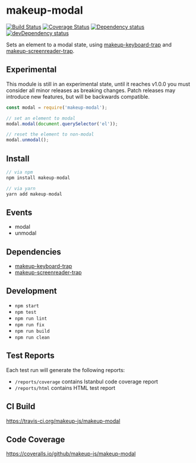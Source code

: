 # makeup-modal

<p>
    <a href="https://travis-ci.org/makeup-js/makeup-modal"><img src="https://api.travis-ci.org/makeup-js/makeup-modal.svg?branch=master" alt="Build Status" /></a>
    <a href='https://coveralls.io/github/makeup-js/makeup-modal?branch=master'><img src='https://coveralls.io/repos/makeup-js/makeup-modal/badge.svg?branch=master&service=github' alt='Coverage Status' /></a>
    <a href="https://david-dm.org/makeup-js/makeup-modal"><img src="https://david-dm.org/makeup-js/makeup-modal.svg" alt="Dependency status" /></a>
    <a href="https://david-dm.org/makeup-js/makeup-modal#info=devDependencies"><img src="https://david-dm.org/makeup-js/makeup-modal/dev-status.svg" alt="devDependency status" /></a>
</p>

Sets an element to a modal state, using [makeup-keyboard-trap](https://github.com/makeup-js/makeup-keyboard-trap) and [makeup-screenreader-trap](https://github.com/makeup-js/makeup-screenreader-trap).

## Experimental

This module is still in an experimental state, until it reaches v1.0.0 you must consider all minor releases as breaking changes. Patch releases may introduce new features, but will be backwards compatible.

```js
const modal = require('makeup-modal');

// set an element to modal
modal.modal(document.querySelector('el'));

// reset the element to non-modal
modal.unmodal();
```

## Install

```js
// via npm
npm install makeup-modal

// via yarn
yarn add makeup-modal
```

## Events

* modal
* unmodal

## Dependencies

* [makeup-keyboard-trap](https://github.com/makeup-js/makeup-keyboard-trap)
* [makeup-screenreader-trap](https://github.com/makeup-js/makeup-screenreader-trap)

## Development

* `npm start`
* `npm test`
* `npm run lint`
* `npm run fix`
* `npm run build`
* `npm run clean`

## Test Reports

Each test run will generate the following reports:

* `/reports/coverage` contains Istanbul code coverage report
* `/reports/html` contains HTML test report

## CI Build

https://travis-ci.org/makeup-js/makeup-modal

## Code Coverage

https://coveralls.io/github/makeup-js/makeup-modal
